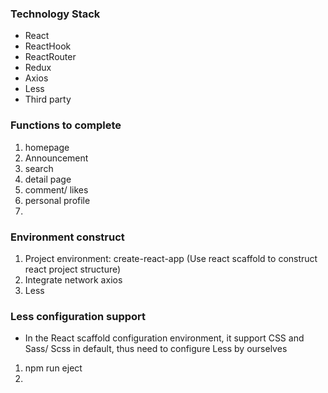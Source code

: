 ### Technology Stack
- React
- ReactHook
- ReactRouter
- Redux
- Axios
- Less
- Third party


### Functions to complete
1. homepage
2. Announcement
3. search
4. detail page
5. comment/ likes
6. personal profile
7.

### Environment construct
1. Project environment: create-react-app (Use react scaffold to construct react project structure)
2. Integrate network axios
3. Less


### Less configuration support
- In the React scaffold configuration environment, it support CSS and Sass/ Scss in default, thus need to configure Less by ourselves
1. npm run eject
2. 